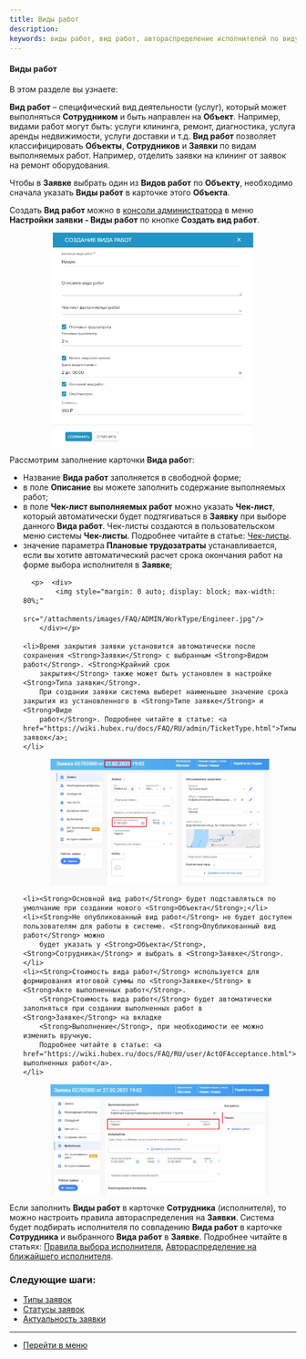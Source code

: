 ```yaml
---
title: Виды работ
description:
keywords: виды работ, вид работ, автораспределение исполнителей по виду работ, автоназначение по виду работ, вид работ в заявке, hubex, хабекс, хубекс, хабикс
---
```

#### Виды работ
В этом разделе вы узнаете:
<html>
<meta charset="utf-8">

</html>

<body>

<p><Strong>Вид работ</Strong> – специфический вид деятельности (услуг), который может выполняться <Strong>Сотрудником</Strong> и быть направлен на <Strong>Объект</Strong>.
    Например, видами работ могут быть: услуги клининга, ремонт, диагностика, услуга аренды недвижимости, услуги доставки
    и т.д. <Strong>Вид работ</Strong> позволяет классифицировать <Strong>Объекты</Strong>, <Strong>Сотрудников</Strong> и <Strong>Заявки</Strong> по видам выполняемых работ. Например,
    отделить
    заявки на клининг от заявок на ремонт оборудования.</p>

<p> Чтобы в <Strong>Заявке</Strong> выбрать один из <Strong>Видов работ</Strong> по <Strong>Объекту</Strong>, необходимо сначала указать <Strong>Виды работ</Strong> в карточке этого
    <Strong>Объекта</Strong>.</p>
<p>Создать <Strong>Вид работ</Strong> можно в <a href="https://wiki.hubex.ru/docs/FAQ/RU/admin/HowToEnterTheAdmin.html">консоли
    администратора</a> в меню <Strong>Настройки заявки - Виды работ</Strong> по кнопке <Strong>Создать вид работ</Strong>.</p>


<div>
    <img style="margin: 0 auto; display: block; max-width: 70%;"
         src="/attachments/images/FAQ/ADMIN/WorkType/WorkType.jpg"/>
</div>

<p>Рассмотрим заполнение карточки <Strong>Вида рабо</Strong>т:</p>

<ul>
    <li>Название <Strong>Вида работ</Strong> заполняется в свободной форме;</li>
    <li>в поле <Strong>Описание</Strong> вы можете заполнить содержание выполняемых работ;</li>
    <li>в поле <Strong>Чек-лист выполняемых работ</Strong> можно указать <Strong>Чек-лист</Strong>, который автоматически будет подтягиваться в <Strong>Заявку</Strong> при
        выборе данного <Strong>Вида работ</Strong>. Чек-листы создаются в пользовательском меню системы <Strong>Чек-листы</Strong>. Подробнее читайте в
        статье: <a href="https://wiki.hubex.ru/docs/FAQ/RU/user/Checklists.html">Чек-листы</a>.
    </li>
    <li>значение параметра <Strong>Плановые трудозатраты</Strong> устанавливается, если вы хотите автоматический расчет срока окончания
        работ на форме выбора исполнителя в <Strong>Заявке</Strong>;</li>
    
      <p>  <div>
            <img style="margin: 0 auto; display: block; max-width: 80%;"
                 src="/attachments/images/FAQ/ADMIN/WorkType/Engineer.jpg"/>
        </div></p>

    <li>Время закрытия заявки установится автоматически после сохранения <Strong>Заявки</Strong> с выбранным <Strong>Видом работ</Strong>. <Strong>Крайний срок
        закрытия</Strong> также может быть установлен в настройке <Strong>Типа заявки</Strong>.
        При создании заявки система выберет наименьшее значение срока закрытия из установленного в <Strong>Типе заявке</Strong> и <Strong>Виде
        работ</Strong>. Подробнее читайте в статье: <a href="https://wiki.hubex.ru/docs/FAQ/RU/admin/TicketType.html">Типы заявок</a>;
    </li>
   <p> <div>
        <img style="margin: 0 auto; display: block; max-width: 80%;"
             src="/attachments/images/FAQ/ADMIN/WorkType/Ticket.jpg"/>
    </div></p>

    <li><Strong>Основной вид работ</Strong> будет подставляться по умолчанию при создании нового <Strong>Объекта</Strong>;</li>
    <li><Strong>Не опубликованный вид работ</Strong> не будет доступен пользователям для работы в системе. <Strong>Опубликованный вид работ</Strong> можно
        будет указать у <Strong>Объекта</Strong>, <Strong>Сотрудника</Strong> и выбрать в <Strong>Заявке</Strong>.
    </li>
    <li><Strong>Стоимость вида работ</Strong> используется для формирования итоговой суммы по <Strong>Заявке</Strong> в <Strong>Акте выполненных работ</Strong>.
        <Strong>Стоимость вида работ</Strong> будет автоматически заполняться при создании выполненных работ в <Strong>Заявке</Strong> на вкладке
        <Strong>Выполнение</Strong>, при необходимости ее можно изменить вручную.
        Подробнее читайте в статье: <a href="https://wiki.hubex.ru/docs/FAQ/RU/user/ActOFAcceptance.html">Акт выполненных работ</a>.
    </li>
   <p> <div>
        <img style="margin: 0 auto; display: block; max-width: 80%;"
             src="/attachments/images/FAQ/ADMIN/WorkType/Works.jpg"/>
    </div></p>
</ul>

<p>Если заполнить <Strong>Виды работ</Strong> в карточке <Strong>Сотрудника</Strong> (исполнителя), то можно настроить правила автораспределения на
    <Strong>Заявки</Strong>. Система будет подбирать исполнителя по совпадению <Strong>Вида работ</Strong> в карточке <Strong>Сотрудника</Strong> и выбранного <Strong>Вида работ</Strong> в
    <Strong>Заявке</Strong>.
    Подробнее читайте в статьях: <a href="https://wiki.hubex.ru/docs/FAQ/RU/admin/RulesOfChoice.html">Правила выбора
        исполнителя</a>, <a href="https://wiki.hubex.ru/docs/FAQ/RU/user/RulesOfChoiceGEO.html">Автораспределение на
        ближайшего исполнителя</a>.
</p>


</body>

### Следующие шаги:
- [Типы заявок](./TicketType.md)
- [Статусы заявок](./StatusType.md)
- [Актуальность заявки](./Actuality.md)


____
- [Перейти в меню](http://wiki.hubex.ru)
